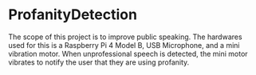 # ProfanityDetection
The scope of this project is to improve public speaking. The hardwares used for this is a Raspberry Pi 4 Model B, USB Microphone, and a mini vibration motor. When unprofessional speech is detected, the mini motor vibrates to notify the user that they are using profanity.
